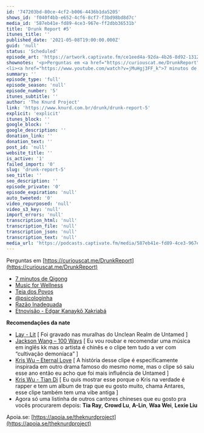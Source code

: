 ```yaml
---
id: '747203bd-80ce-4cf2-b006-4436b1da5205'
shows_id: 'f040f4bb-e652-4cf6-8cf7-f3bd98bd8d7c'
media_id: '587eb41e-fd89-4ce3-967e-ff2dbb36531b'
title: 'Drunk Report #5'
itunes_title: ''
published_date: '2021-05-08T19:00:00.000Z'
guid: 'null'
status: 'Scheduled'
episode_art: 'https://artwork.captivate.fm/ce1eed4a-92da-4b26-8d92-1312b6e2422b/Y5S6aZHHjOmN3v-CpdcvpLU5.jpg'
shownotes: '<p>Perguntas em <a href="https://curiouscat.me/DrunkReport">https://curiouscat.me/DrunkReport</a></p><ul>
<li><a href="https://www.youtube.com/watch?v=jMuHgj3FF_k">7 minutos de Qigong</a></li><li><a href="https://www.coursera.org/learn/music-for-wellness">Music for Wellness</a></li><li><a href="https://teiadospovos.org/">Teia dos Povos</a></li><li><a href="https://www.tiktok.com/@psicologinha">@psicologinha</a></li><li><a href="https://razaoinadequada.com/">Razão Inadequada</a></li><li><a href="https://www.youtube.com/channel/UCqlN3LCUUc_6_pVm_kAb4ZQ">Etnovisão - Edgar Kanaykõ Xakriabá</a></li></ul><h3>Recomendações da nate</h3><ul><li><a href="https://www.youtube.com/watch?v=j4qVhOaRBSY">Lay - Lit</a> [ Foi gravado nas muralhas do Unclean Realm de Untamed ]</li><li><a href="https://www.youtube.com/watch?v=87VRaM5_bAE">Jackson Wang – 100 Ways</a> [ Eu vou roubar e recomendar uma música em inglês kk mas o artista é chinês e o clipe tem tudo a ver com “cultivação demoníaca” ]</li><li><a href="https://www.youtube.com/watch?v=4SUdfHTBC48">Kris Wu – Eternal Love</a> [ A história desse clipe é especificamente inspirada em outro drama famoso do mesmo nome, mas o clipe só saiu esse ano então eu acho que foi mais influência de Untamed ]</li><li><a href="https://www.youtube.com/watch?v=YK1Zk8MJUPE">Kris Wu - Tian Di</a> [ Eu quis mostrar esse porque o Kris na verdade é rapper e tem um album de trap que eu gosto muito, chama Antares, esse clipe também tem uma vibe antiga ]</li><li>Agora só uma listinha de outros cantores chineses que eu gosto pra vocês procurarem depois: <strong>Tia Ray</strong>, <strong>Crowd Lu</strong>, <strong>A-Lin</strong>, <strong>Waa Wei</strong>, <strong>Lexie Liu</strong></li></ul><p>Apoia.se: <a href="https://apoia.se/theknurdproject">https://apoia.se/theknurdproject</a></p>' 
summary: ''
episode_type: 'full'
episode_season: 'null'
episode_number: '5'
itunes_subtitle: ''
author: 'The Knurd Project'
link: 'https://www.knurd.com.br/drunk/drunk-report-5'
explicit: 'explicit'
itunes_block: ''
google_block: ''
google_description: ''
donation_link: ''
donation_text: ''
post_id: 'null'
website_title: ''
is_active: '1'
failed_import: '0'
slug: 'drunk-report-5'
seo_title: ''
seo_description: ''
episode_private: '0'
episode_expiration: 'null'
auto_tweeted: '0'
video_repurposed: 'null'
video_s3_key: 'null'
import_errors: 'null'
transcription_html: 'null'
transcription_file: 'null'
transcription_json: 'null'
transcription_text: 'null'
media_url: 'https://podcasts.captivate.fm/media/587eb41e-fd89-4ce3-967e-ff2dbb36531b/drunk5.mp3'
---
```

Perguntas em [https://curiouscat.me/DrunkReport](https://curiouscat.me/DrunkReport)

*   [7 minutos de Qigong](https://www.youtube.com/watch?v=jMuHgj3FF_k)
*   [Music for Wellness](https://www.coursera.org/learn/music-for-wellness)
*   [Teia dos Povos](https://teiadospovos.org/)
*   [@psicologinha](https://www.tiktok.com/@psicologinha)
*   [Razão Inadequada](https://razaoinadequada.com/)
*   [Etnovisão - Edgar Kanaykõ Xakriabá](https://www.youtube.com/channel/UCqlN3LCUUc_6_pVm_kAb4ZQ)

**Recomendações da nate**
*   [Lay - Lit](https://www.youtube.com/watch?v=j4qVhOaRBSY) [ Foi gravado nas muralhas do Unclean Realm de Untamed ]
*   [Jackson Wang – 100 Ways](https://www.youtube.com/watch?v=87VRaM5_bAE) [ Eu vou roubar e recomendar uma música em inglês kk mas o artista é chinês e o clipe tem tudo a ver com “cultivação demoníaca” ]
*   [Kris Wu – Eternal Love](https://www.youtube.com/watch?v=4SUdfHTBC48) [ A história desse clipe é especificamente inspirada em outro drama famoso do mesmo nome, mas o clipe só saiu esse ano então eu acho que foi mais influência de Untamed ]
*   [Kris Wu - Tian Di](https://www.youtube.com/watch?v=YK1Zk8MJUPE) [ Eu quis mostrar esse porque o Kris na verdade é rapper e tem um album de trap que eu gosto muito, chama Antares, esse clipe também tem uma vibe antiga ]
*   Agora só uma listinha de outros cantores chineses que eu gosto pra vocês procurarem depois: **Tia Ray**, **Crowd Lu**, **A-Lin**, **Waa Wei**, **Lexie Liu**

Apoia.se: [https://apoia.se/theknurdproject](https://apoia.se/theknurdproject)